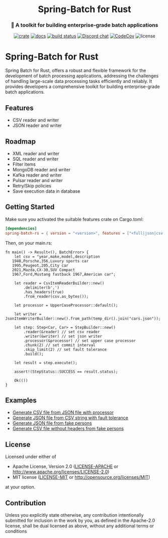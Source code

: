 <div align="center"> 
  <h1>Spring-Batch for Rust</h1>
  <h3>🐞 A toolkit for building enterprise-grade batch applications</h3>

  [![crate](https://img.shields.io/crates/v/spring-batch-rs.svg)](https://crates.io/crates/spring-batch-rs)
  [![docs](https://docs.rs/spring-batch-rs/badge.svg)](https://docs.rs/spring-batch-rs)
  [![build status](https://github.com/sboussekeyt/spring-batch-rs/actions/workflows/test.yml/badge.svg)](https://github.com/sboussekeyt/spring-batch-rs/actions/workflows/test.yml)
  [![Discord chat](https://img.shields.io/discord/1097536141617528966.svg?logo=discord&style=flat-square)](https://discord.gg/9FNhawNsG6)
  [![CodeCov](https://codecov.io/gh/sboussekeyt/spring-batch-rs/branch/main/graph/badge.svg)](https://codecov.io/gh/sboussekeyt/spring-batch-rs)
  ![license](https://shields.io/badge/license-MIT%2FApache--2.0-blue)

</div>

# Spring-Batch for Rust
Spring Batch for Rust, offers a robust and flexible framework for the development of batch processing applications, addressing the challenges of handling large-scale data processing tasks efficiently and reliably. It provides developers a comprehensive toolkit for building enterprise-grade batch applications.

## Features
+ CSV reader and writer
+ JSON reader and writer

## Roadmap
+ XML reader and writer
+ SQL reader and writer
+ Filter items
+ MongoDB reader and writer
+ Kafka reader and writer
+ Pulsar reader and writer
+ Retry/Skip policies
+ Save execution data in database

 ## Getting Started
 Make sure you activated the suitable features crate on Cargo.toml:

```toml
[dependencies]
spring-batch-rs = { version = "<version>", features = ["<full|json|csv|fake|logger>"] }
```

Then, on your main.rs:

```rust,no_run
fn main() -> Result<(), BatchError> {
    let csv = "year,make,model,description
   1948,Porsche,356,Luxury sports car
   1995,Peugeot,205,City car
   2021,Mazda,CX-30,SUV Compact
   1967,Ford,Mustang fastback 1967,American car";

    let reader = CsvItemReaderBuilder::new()
        .delimiter(b',')
        .has_headers(true)
        .from_reader(csv.as_bytes());

    let processor = UpperCaseProcessor::default();

    let writer = JsonItemWriterBuilder::new().from_path(temp_dir().join("cars.json"));

    let step: Step<Car, Car> = StepBuilder::new()
        .reader(&reader) // set csv reader
        .writer(&writer) // set json writer
        .processor(&processor) // set upper case processor
        .chunk(2) // set commit interval
        .skip_limit(2) // set fault tolerance
        .build();

    let result = step.execute();

    assert!(StepStatus::SUCCESS == result.status);

    Ok(())
}
```

## Examples
+ [Generate CSV file from JSON file with processor](https://github.com/sboussekeyt/spring-batch-rs/blob/main/examples/generate_csv_file_from_json_file_with_processor.rs)
+ [Generate JSON file from CSV string with fault tolerance](https://github.com/sboussekeyt/spring-batch-rs/blob/main/examples/generate_json_file_from_csv_string_with_fault_tolerance.rs)
+ [Generate JSON file from fake persons](https://github.com/sboussekeyt/spring-batch-rs/blob/main/examples/generate_json_file_from_fake_persons.rs)
+ [Generate CSV file without headers from fake persons](https://github.com/sboussekeyt/spring-batch-rs/blob/main/examples/generate_csv_file_without_headers_from_fake_persons.rs)

## License
 Licensed under either of

-   Apache License, Version 2.0
    ([LICENSE-APACHE](LICENSE-APACHE) or <http://www.apache.org/licenses/LICENSE-2.0>)
-   MIT license
    ([LICENSE-MIT](LICENSE-MIT) or <http://opensource.org/licenses/MIT>)

at your option.

## Contribution
Unless you explicitly state otherwise, any contribution intentionally submitted
for inclusion in the work by you, as defined in the Apache-2.0 license, shall be
dual licensed as above, without any additional terms or conditions
